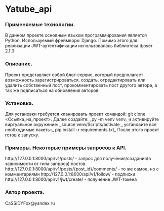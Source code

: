 <h1>Yatube_api</h1>
<h3>Применяемые технологии.</h3>
    В данном проекте основным языком программирования является Python. Используемый фреймворк: Django. Помимо этого для реализации JWT-аутентификации использовалась библиотека djoser 2.1.0 
<h3>Описание.</h3>
    Проект представляет собой блог-сервис, который предполагает возможность зарегистрироваться, создать, отредактировать или удалить собственный пост, прокомментировать пост другого автора, а так же подписаться на обновления авторов.
<h3>Установка.</h3>
    Для установки требуется кланировать проект командой: git clone <Ссылка_на_проект>.
    Далее создайте: _py -m venv venv_
    и активируйте виртуальное окружение: _source venv/Scripts/activate _
    установите все необходимые пакеты:_ pip install -r requirements.txt_
    После этого проект готов к запуску.
<h3>Примеры. Некоторые примеры запросов к API.</h3>
    http://127.0.0.1:8000/api/v1/posts/ - запрос для получения/создания(в зависимости от типа запроса) постов
    http://127.0.0.1:8000/api/v1/posts/{post_id}/comments/ - то же самое, но с комментариями
    http://127.0.0.1:8000/api/v1/follow/ - подписки
    http://127.0.0.1:8000/api/v1/jwt/create/ - получение JWT-токена
<h3>Автор проекта.</h3> CaSSiDYFox@yandex.ru
